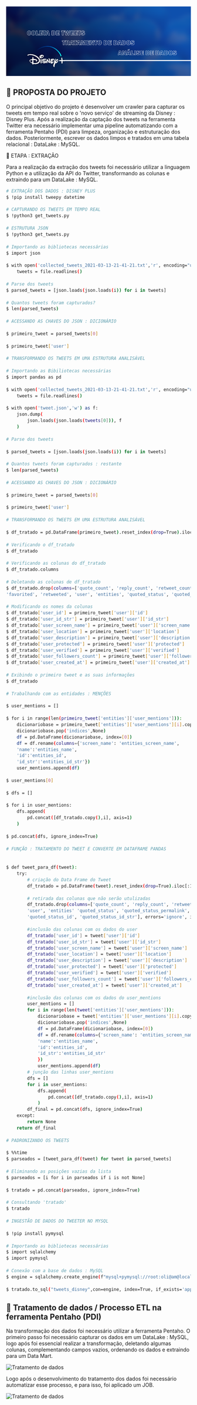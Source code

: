 ![Sobre: Título do projeto](https://github.com/gacarvalho/analyze-tweets-disney-plus/blob/main/background-project/background-TITLE-img.png?raw=true)

## 📌 PROPOSTA DO PROJETO

O principal objetivo do projeto é desenvolver um crawler para capturar os tweets em tempo real sobre o 'novo serviço' de streaming da Disney : Disney Plus. Após a realização da captação dos tweets na ferramenta Twitter era necessário implementar uma pipeline automatizando com a ferramenta Pentaho (PDI) para limpeza, organização e estruturação dos dados. Posteriormente, escrever os dados limpos e tratados em uma tabela relacional : DataLake : MySQL. 

📢  ETAPA : EXTRAÇÃO 

Para a realização da extração dos tweets foi necessário utilizar a linguagem Python e a utilização da API do Twitter, transformando as colunas e extraindo para um DataLake : MySQL.

```bash
# EXTRAÇÃO DOS DADOS : DISNEY PLUS
$ !pip install tweepy datetime

# CAPTURANDO OS TWEETS EM TEMPO REAL
$ !python3 get_tweets.py

# ESTRUTURA JSON
$ !python3 get_tweets.py

# Importando as bibliotecas necessárias
$ import json

$ with open('collected_tweets_2021-03-13-21-41-21.txt','r', encoding="utf-8") as file:
    tweets = file.readlines()

# Parse dos tweets
$ parsed_tweets = [json.loads(json.loads(i)) for i in tweets]

# Quantos tweets foram capturados?
$ len(parsed_tweets)

# ACESSANDO AS CHAVES DO JSON : DICIONÁRIO

$ primeiro_tweet = parsed_tweets[0]

$ primeiro_tweet['user']

# TRANSFORMANDO OS TWEETS EM UMA ESTRUTURA ANALISÁVEL

# Importando as Bibiliotecas necessárias
$ import pandas as pd

$ with open('collected_tweets_2021-03-13-21-41-21.txt','r', encoding="utf-8") as file:
    tweets = file.readlines()
    
$ with open('tweet.json','w') as f:
    json.dump(
        json.loads(json.loads(tweets[0])), f
    )
    
# Parse dos tweets

$ parsed_tweets = [json.loads(json.loads(i)) for i in tweets]

# Quantos tweets foram capturados : restante
$ len(parsed_tweets)

# ACESSANDO AS CHAVES DO JSON : DICIONÁRIO

$ primeiro_tweet = parsed_tweets[0]

$ primeiro_tweet['user']

# TRANSFORMANDO OS TWEETS EM UMA ESTRUTURA ANALISÁVEL

$ df_tratado = pd.DataFrame(primeiro_tweet).reset_index(drop=True).iloc[:1]

# Verificando o df_tratado
$ df_tratado

# Verificando as colunas do df_tratado
$ df_tratado.columns

# Deletando as colunas de df_tratado
$ df_tratado.drop(columns=['quote_count', 'reply_count', 'retweet_count','favorite_count',
'favorited', 'retweeted', 'user', 'entities', 'quoted_status', 'quoted_status_permalink', 'extended_tweet', 'possibly_sensitive', 'quoted_status_id', 'quoted_status_id_str'], errors='ignore', inplace=True)

# Modificando os nomes da colunas 
$ df_tratado['user_id'] = primeiro_tweet['user']['id']
$ df_tratado['user_id_str'] = primeiro_tweet['user']['id_str']
$ df_tratado['user_screen_name'] = primeiro_tweet['user']['screen_name']
$ df_tratado['user_location'] = primeiro_tweet['user']['location']
$ df_tratado['user_description'] = primeiro_tweet['user']['description']
$ df_tratado['user_protected'] = primeiro_tweet['user']['protected']
$ df_tratado['user_verified'] = primeiro_tweet['user']['verified']
$ df_tratado['user_followers_count'] = primeiro_tweet['user']['followers_count']
$ df_tratado['user_created_at'] = primeiro_tweet['user']['created_at']

# Exibindo o primeiro tweet e as suas informações
$ df_tratado

# Trabalhando com as entidades : MENÇÕES

$ user_mentions = []

$ for i in range(len(primeiro_tweet['entities']['user_mentions'])):
    dicionariobase = primeiro_tweet['entities']['user_mentions'][i].copy()
    dicionariobase.pop('indices',None)
    df = pd.DataFrame(dicionariobase, index=[0])
    df = df.rename(columns={'screen_name': 'entities_screen_name',
    'name':'entities_name',
    'id':'entities_id',
    'id_str':'entities_id_str'})
    user_mentions.append(df)

$ user_mentions[0]

$ dfs = []

$ for i in user_mentions:
    dfs.append(
        pd.concat([df_tratado.copy(),i], axis=1)
    )

$ pd.concat(dfs, ignore_index=True)

# FUNÇÃO : TRATAMENTO DO TWEET E CONVERTE EM DATAFRAME PANDAS


$ def tweet_para_df(tweet):
    try:
        # criação do Data Frame do Tweet
        df_tratado = pd.DataFrame(tweet).reset_index(drop=True).iloc[:1]

        # retirada das colunas que não serão utulizadas
        df_tratado.drop(columns=['quote_count', 'reply_count', 'retweet_count','favorite_count','favorited', 'retweeted', 
        'user', 'entities' 'quoted_status', 'quoted_status_permalink', 'extended_tweet', 'possibly_sensitive', 
        'quoted_status_id', 'quoted_status_id_str'], errors='ignore', inplace=True)

        #inclusão das colunas com os dados do user
        df_tratado['user_id'] = tweet['user']['id']
        df_tratado['user_id_str'] = tweet['user']['id_str']
        df_tratado['user_screen_name'] = tweet['user']['screen_name']
        df_tratado['user_location'] = tweet['user']['location']
        df_tratado['user_description'] = tweet['user']['description']
        df_tratado['user_protected'] = tweet['user']['protected']
        df_tratado['user_verified'] = tweet['user']['verified']
        df_tratado['user_followers_count'] = tweet['user']['followers_count']
        df_tratado['user_created_at'] = tweet['user']['created_at']

        #inclusão das colunas com os dados do user_mentions
        user_mentions = []
        for i in range(len(tweet['entities']['user_mentions'])):
            dicionariobase = tweet['entities']['user_mentions'][i].copy()
            dicionariobase.pop('indices',None)
            df = pd.DataFrame(dicionariobase, index=[0])
            df = df.rename(columns={'screen_name': 'entities_screen_name',
            'name':'entities_name',
            'id':'entities_id',
            'id_str':'entities_id_str'
            })
            user_mentions.append(df)
        # junção das linhas user_mentions
        dfs = []
        for i in user_mentions:
            dfs.append(
                pd.concat([df_tratado.copy(),i], axis=1)
            )
        df_final = pd.concat(dfs, ignore_index=True)
    except:
        return None
    return df_final

# PADRONIZANDO OS TWEETS

$ %%time
$ parseados = [tweet_para_df(tweet) for tweet in parsed_tweets]

# Eliminando as posições vazias da lista
$ parseados = [i for i in parseados if i is not None]

$ tratado = pd.concat(parseados, ignore_index=True)

# Consultando 'tratado'
$ tratado

# INGESTÃO DE DADOS DO TWEETER NO MYSQL

$ !pip install pymysql

# Importando as bibliotecas necessárias 
$ import sqlalchemy
$ import pymysql

# Conexão com a base de dados : MySQL
$ engine = sqlalchemy.create_engine(f"mysql+pymysql://root:oli@am@localhost/dbDisneyPlus?charset=utf8mb4")

$ tratado.to_sql("tweets_disney",con=engine, index=True, if_exists='append')
```

## 🎲 Tratamento de dados / Processo ETL na ferramenta Pentaho (PDI)

Na transformação dos dados foi necessário utilizar a ferramenta Pentaho. O primeiro passo foi necessário capturar os dados em um DataLake : MySQL, logo após foi essencial realizar a transformação, deletando algumas colunas, complementando campos vazios, ordenando os dados e extraindo para um Data Mart. 

![Tratamento de dados](https://github.com/gacarvalho/analyze-tweets-disney-plus/blob/main/etl/transformation.gif?raw=true)

Logo após o desenvolvimento do tratamento dos dados foi necessário automatizar esse processo, e para isso, foi aplicado um JOB. 

![Tratamento de dados](https://github.com/gacarvalho/analyze-tweets-disney-plus/blob/main/etl/transformation.gif?raw=true)



